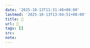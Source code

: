 ```yaml
---
date: '2025-10-13T11:31:48+08:00'
lastmod: '2025-10-13T13:04:51+08:00'
title: 󰪫
url: 󰪫
tags: []
src:
note:
---
```

